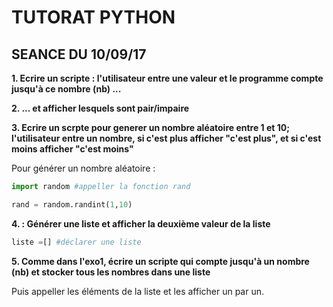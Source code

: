# **TUTORAT PYTHON**

## SEANCE DU 10/09/17


**1. Ecrire un scripte : l'utilisateur entre une valeur et le programme compte jusqu'à ce nombre (nb) ...**

**2. ... et afficher lesquels sont pair/impaire**

**3. Ecrire un scrpte pour generer un nombre aléatoire entre 1 et 10; l'utilisateur entre un nombre, si c'est plus afficher "c'est plus", et si c'est moins afficher "c'est moins"**

Pour générer un nombre aléatoire :

```python
import random #appeller la fonction rand

rand = random.randint(1,10)
```
**4. : Générer une liste et afficher la deuxième valeur de la liste**

```python
liste =[] #déclarer une liste
```

**5. Comme dans l'exo1, écrire un scripte qui compte jusqu'à un nombre (nb) et stocker tous les nombres dans une liste**

Puis appeller les éléments de la liste et les afficher un par un.
